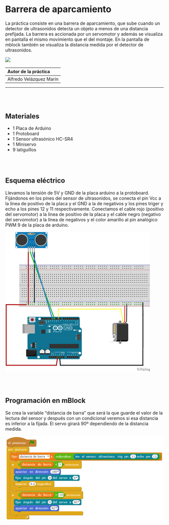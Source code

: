 # Barrera de aparcamiento

La práctica consiste en una barrera de aparcamiento, que sube cuando un detector de ultrasonidos detecta un objeto a menos de una distancia prefijada. La barrera es accionada por un servomotor y además se visualiza en pantalla el mismo movimiento que el del montaje. En la pantalla de mblock también se visualiza la distancia medida por el detector de ultrasonidos.

![](practica.gif)

| Autor de la práctica |
| :---                 |
| Alfredo Velázquez Marín |

---


<br><br>


## Materiales

- 1 Placa de Arduino
- 1 Protoboard
- 1 Sensor ultrasónico HC-SR4 
- 1 Miniservo
- 9 latiguillos



<br><br>


## Esquema eléctrico

Llevamos la tensión de 5V y GND de la placa arduino a la protoboard. Fijándonos en los pines del sensor de ultrasonidos, se conecta el pin Vcc a la línea de positivo de la placa y el GND a la de negativos y los pines triger y echo a los pines 12 y 11 respectivamente.
Conectamos el cable rojo (positivo del servomotor) a la línea de positivo de la placa y  el cable negro (negativo del servomotor) a la línea de negativos y el color amarillo al pin analógico PWM 9 de la placa de arduino.

![](fritzing.png)


<br><br>


## Programación en mBlock

Se crea la variable “distancia de barra” que será la que guarde el valor de la lectura del sensor y después con un condicional veremos si esa distancia es inferior a la fijada. El servo girará 90º dependiendo de la distancia medida.

![](mblock.png)
